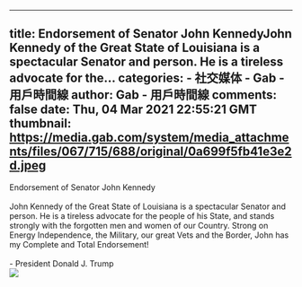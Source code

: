 
---
title: Endorsement of Senator John KennedyJohn Kennedy of the Great State of Louisiana is a spectacular Senator and person. He is a tireless advocate for the...
categories: 
    - 社交媒体
    - Gab - 用戶時間線
author: Gab - 用戶時間線
comments: false
date: Thu, 04 Mar 2021 22:55:21 GMT
thumbnail: https://media.gab.com/system/media_attachments/files/067/715/688/original/0a699f5fb41e3e2d.jpeg
---

<div>   
Endorsement of Senator John Kennedy<br><br>John Kennedy of the Great State of Louisiana is a spectacular Senator and person. He is a tireless advocate for the people of his State, and stands strongly with the forgotten men and women of our Country. Strong on Energy Independence, the Military, our great Vets and the Border, John has my Complete and Total Endorsement!<br> <br>- President Donald J. Trump<br><img src="https://media.gab.com/system/media_attachments/files/067/715/688/original/0a699f5fb41e3e2d.jpeg" referrerpolicy="no-referrer">  
</div>
            